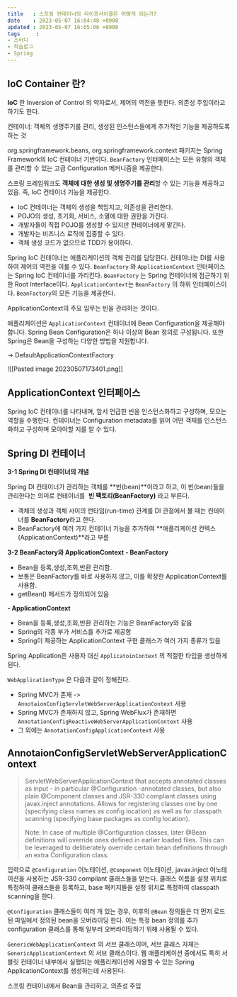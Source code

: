 ```yaml
---
title   : 스프링 컨테이너의 라이프사이클은 어떻게 되는가?
date    : 2023-05-07 16:04:48 +0900
updated : 2023-05-07 16:05:06 +0900
tags     : 
- 스터디
- 학습로그
- Spring
---
```


## IoC Container 란?

**IoC** 란 Inversion of Control 의 약자로서, 제어의 역전을 뜻한다. 의존성 주입이라고 하기도 한다.

컨테이너: 객체의 생명주기를 관리, 생성된 인스턴스들에게 추가적인 기능을 제공하도록 하는 것

org.springframework.beans, org.springframework.context 패키지는 Spring Framework의 IoC 컨테이너 기반이다.
`BeanFactory` 인터페이스는 모든 유형의 객체를 관리할 수 있는 고급 Configuration 메커니즘을 제공한다.

스프링 프레임워크도 **객체에 대한 생성 및 생명주기를 관리**할 수 있는 기능을 제공하고 있음. 즉, IoC 컨테이너 기능을 제공한다.
- IoC 컨테이너는 객체의 생성을 책임지고, 의존성을 관리한다.
- POJO의 생성, 초기화, 서비스, 소멸에 대한 권한을 가진다.
- 개발자들이 직접 POJO를 생성할 수 있지만 컨테이너에게 맡긴다.
- 개발자는 비즈니스 로직에 집중할 수 있다.
- 객체 생성 코드가 없으므로 TDD가 용이하다.

Spring IoC 컨테이너는 애플리케이션의 객체 관리를 담당한다. 컨테이너는 DI를 사용하여 제어의 역전을 이룰 수 있다.
`BeanFactory` 와 `ApplicationContext` 인터페이스는 Spring IoC 컨테이너를 가리킨다. `BeanFactory` 는 Spring 컨테이너에 접근하기 위한 Root Interface이다.
`ApplicationContext`는 `BeanFactory` 의 하위 인터페이스이다. `BeanFactory`의 모든 기능을 제공한다.

ApplicationContext의 주요 임무는 빈을 관리하는 것이다.
  
애플리케이션은 `ApplicationContext` 컨테이너에 Bean Configuration을 제공해야 합니다. Spring Bean Configuration은 하나 이상의 Bean 정의로 구성됩니다. 또한 Spring은 Bean을 구성하는 다양한 방법을 지원합니다.

-> DefaultApplicationContextFactory

![[Pasted image 20230507173401.png]]

## ApplicationContext 인터페이스

Spring IoC 컨테이너를 나타내며, 앞서 언급한 빈을 인스턴스화하고 구성하며, 모으는 역할을 수행한다.
컨테이너는 Configuration metadata를 읽어 어떤 객체를 인스턴스화하고 구성하며 모아야할 지를 알 수 있다.

## Spring DI 컨테이너

**3-1 Spring DI 컨테이너의 개념**

Spring DI 컨테이너가 관리하는 객체를 **빈(bean)**이라고 하고, 이 빈(bean)들을 관리한다는 의미로 컨테이너를    **빈 팩토리(BeanFactory)** 라고 부른다.
- 객체의 생성과 객체 사이의 런타임(run-time) 관계를 DI 관점에서 볼 때는 컨테이너를 **BeanFactory**라고 한다.
- BeanFactory에 여러 가지 컨테이너 기능을 추가하여 **애플리케이션 컨텍스(ApplicationContext)**라고 부름

**3-2 BeanFactory와 ApplicationContext**
**- BeanFactory**
- Bean을 등록,생성,조회,반환 관리함.
- 보통은 BeanFactory를 바로 사용하지 않고, 이를 확장한 ApplicationContext를 사용함.
- getBean() 메서드가 정의되어 있음

**- ApplicationContext**
- Bean을 등록,생성,조회,반환 관리하는 기능은 BeanFactory와 같음
- Spring의 각종 부가 서비스를 추가로 제공함
- Spring이 제공하는 ApplicationContext 구현 클래스가 여러 가지 종류가 있음

Spring Application은 사용자 대신 `ApplicatoinContext` 의 적절한 타입을 생성하게 된다.

`WebApplicationType` 은 다음과 같이 정해진다.

- Spring MVC가 존재 -> `AnnotaionConfigServletWebServerApplicationContext` 사용
- Spring MVC가 존재하지 않고, Spring WebFlux가 존재하면 `AnnotationConfigReactiveWebServerApplicationContext` 사용
- 그 외에는 `AnnotationConfigApplicationContext` 사용

## AnnotaionConfigServletWebServerApplicationContext

> ServletWebServerApplicationContext that accepts annotated classes as input - in particular @Configuration -annotated classes, but also plain @Component classes and JSR-330 compliant classes using javax.inject annotations. Allows for registering classes one by one (specifying class names as config location) as well as for classpath scanning (specifying base packages as config location). 
> 
> Note: In case of multiple @Configuration classes, later @Bean definitions will override ones defined in earlier loaded files. This can be leveraged to deliberately override certain bean definitions through an extra Configuration class.

입력으로 `@Configuration` 어노테이션, `@Component` 어노테이션, javax.inject 어노테이션을 사용하는 JSR-330 compilant 클래스들을 받는다. 클래스 이름을 설정 위치로 특정하여 클래스들을 등록하고, base 패키지들을 설정 위치로 특정하여 classpath scanning을 한다.

`@Configuration` 클래스들이 여러 개 있는 경우, 이후의 `@Bean` 정의들은 더 먼저 로드된 파일에서 정의된 bean을 오버라이딩 한다. 이는 특정 bean 정의를 추가 configuration 클래스를 통해 일부러 오버라이딩하기 위해 사용될 수 있다.

`GenericWebApplicationContext` 의 서브 클래스이며, 서브 클래스 자체는 `GenericApplicationContext` 의 서브 클래스이다. 웹 애플리케이션 중에서도 특히 서블릿 컨테이너 내부에서 실행되는 애플리케이션에 사용할 수 있는 Spring ApplicationContext를 생성하는데 사용된다.

스프링 컨테이너에서 Bean을 관리하고, 의존성 주입